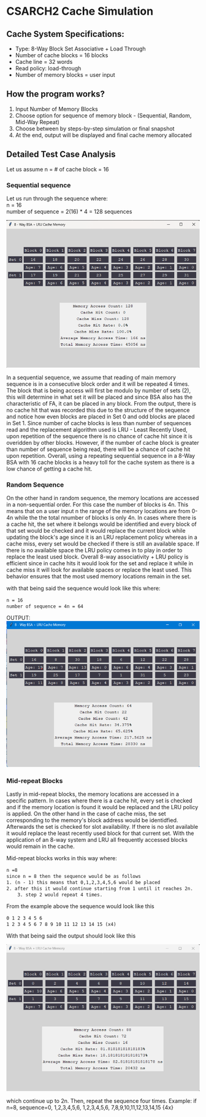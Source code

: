# CSARCH2 Cache Simulation
## Cache System Specifications:
- Type: 8-Way Block Set Associative + Load Through
- Number of cache blocks = 16 blocks
- Cache line = 32 words
- Read policy: load-through
- Number of memory blocks = user input

## How the program works?
1. Input Number of Memory Blocks
2. Choose option for sequence of memory block - (Sequential, Random, Mid-Way Repeat)
3. Choose between by steps-by-step simulation or final snapshot
3. At the end, output will be displayed and final cache memory allocated

## Detailed Test Case Analysis
Let us assume n = # of cache block = 16

### Sequential sequence
Let us run through the sequence where: <br>
    n = 16 <br>
    number of sequence = 2(16) * 4 = 128 sequences <br>

![sequential-output](images/Final_Snapshot_Sequential.png)

In a sequential sequence, we assume that reading of main memory sequence is in a consecutive block order and it will be repeated 4 times. The block that is being access will first be modulo by number of sets (2), this will determine in what set it will be placed and since BSA also has the characteristic of FA, it can be placed in any block. From the output, there is no cache hit that was recorded this due to the structure of the sequence and notice how even blocks are placed in Set 0 and odd blocks are placed in Set 1. Since number of cache blocks is less than number of sequences read and the replacement algorithm used is LRU - Least Recently Used, upon repetition of the sequence there is no chance of cache hit since it is overidden by other blocks. However, if the number of cache block is greater than number of sequence being read, there will be a chance of cache hit upon repetition. Overall, using a repeating sequential sequence in a 8-Way BSA with 16 cache blocks is a heavy toll for the cache system as there is a low chance of getting a cache hit.


### Random Sequence
On the other hand in random sequence, the memory locations are accessed in a non-sequential order. For this case the number of blocks is 4n. This means that on a user input n the range of the memory locations are from 0-4n while the the total nnumber of blocks is only 4n. In cases where there is a cache hit, the set where it belongs would be identified and every block of that set would be checked and it would replace the current block while updating the block's age since it is an LRU replacement policy whereas in a cache miss, every set would be checked if there is still an available space. If there is no available space the LRU policy comes in to play in order to replace the least used block. Overall 8-way associativity + LRU policy is efficient since in cache hits it would look for the set and replace it while in cache miss it will look for available spaces or replace the least used. This behavior ensures that the most used memory locations remain in the set.


with that being said the sequence would look like this where:
	
 	n = 16
	number of sequence = 4n = 64 
OUTPUT: 
![github-small](images/Final_Snapshot_Random.png)


### Mid-repeat Blocks
Lastly in mid-repeat blocks, the memory locations are accessed in a specific pattern. In cases where there is a cache hit, every set is checked and if the memory location is found it would be replaced and the LRU policy is applied. On the other hand in the case of cache miss, the set corresponding to the  memory's block address would be identidfied. Afterwards the set is checked for slot availability. If there is no slot available it would replace the least recently used block for that current set. With the application of an 8-way system and LRU all frequently accessed blocks would remain in the cache.

Mid-repeat blocks works in this way where:

	n =8
 	since n = 8 then the sequence would be as follows
  	1. (n - 1) this means that 0,1,2,3,4,5,6 would be placed
   	2. after this it would continue starting from 1 until it reaches 2n.
    	3. step 2 would repeat 4 times.

From the example above the sequence would look like this 

 	0 1 2 3 4 5 6
  	1 2 3 4 5 6 7 8 9 10 11 12 13 14 15 (x4)

With that being said the output should look like this

![github-small](images/Final_Snapshot_Mid.png)


which continue up to 2n. Then, repeat the sequence four times. Example: if n=8, sequence=0, 1,2,3,4,5,6,
1,2,3,4,5,6, 7,8,9,10,11,12,13,14,15 {4x}
